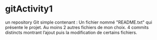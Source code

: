 # gitActivity1
un repository Git simple contenant :  Un fichier nommé "README.txt" qui présente le projet. Au moins 2 autres fichiers de mon choix. 4 commits distincts montrant l’ajout puis la modification de certains fichiers.
